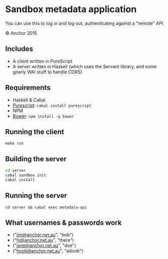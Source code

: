 # Sandbox metadata application

You can use this to log in and log out, authenticating against a "remote" API

© Anchor 2015

## Includes

* A client written in PureScript
* A server written in Haskell (which uses the Servant library, and some gnarly
  WAI stuff to handle CORS)

## Requirements

* Haskell & Cabal
* [Purescript](http://www.purescript.org): `cabal install purescript`
* NPM
* [Bower](http://bower.io): `npm install -g bower`

## Running the client

`make run`

## Building the server

```bash
cd server
cabal sandbox init
cabal install
```

## Running the server

`cd server && cabal exec metadata-api`

## What usernames & passwords work

* ("jim@anchor.net.au", "bob")
* ("hi@anchor.net.au", "there")
* ("jane@anchor.net.au", "doe")
* ("hoob@anchor.net.au", "adoob")
